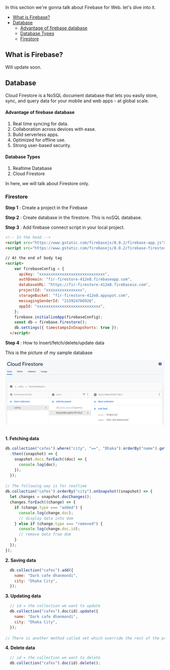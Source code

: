 In this section we're gonna talk about Firebase for Web. let's dive into it.

- [What is Firebase?](#what-is-firebase)
- [Database](#database)
    - [Advantage of firebase database](#advantage-of-firebase-database)
    - [Database Types](#database-types)
  - [Firestore](#firestore)

## What is Firebase?

Will update soon.

## Database

Cloud Firestore is a NoSQL document database that lets you easily store, sync, and query data for your mobile and web apps - at global scale.

#### Advantage of firebase database

1. Real time syncing for data.
2. Collaboration across devices with ease.
3. Build serverless apps.
4. Optimized for offline use.
5. Strong user-based security.

#### Database Types

1. Realtime Database
2. Cloud Firestore

In here, we will talk about Firestore only.

### Firestore

**Step 1** : Create a project in the Firebase

**Step 2** : Create database in the firestore. This is noSQL database.

**Step 3** : Add firebase connect script in your local project.

```html
<!-- In the head -->
<script src="https://www.gstatic.com/firebasejs/8.0.2/firebase-app.js"></script>
<script src="https://www.gstatic.com/firebasejs/8.0.2/firebase-firestore.js"></script>
```

```HTML
// At the end of body tag
<script>
    var firebaseConfig = {
      apiKey: "xxxxxxxxxxxxxxxxxxxxxxxxxxxxx",
      authDomain: "fir-firestore-412e8.firebaseapp.com",
      databaseURL: "https://fir-firestore-412e8.firebaseio.com",
      projectId: "xxxxxxxxxxxxxxxx",
      storageBucket: "fir-firestore-412e8.appspot.com",
      messagingSenderId: "215924766926",
      appId: "xxxxxxxxxxxxxxxxxxxxxxxxxxxx",
    };
    firebase.initializeApp(firebaseConfig);
    const db = firebase.firestore();
    db.settings({ timestampsInSnapshorts: true });
  </script>
```

**Step 4** : How to Insert/fetch/delete/update data

This is the picture of my sample database

![Cafe Database](Images/Firebase/database-cafe.PNG)
<br/><br/>

**1. Fetching data**

```Javascript
db.collection("cafes").where("city", "==", "Dhaka").orderBy("name").get()
  .then((snapshot) => {
    snapshot.docs.forEach((doc) => {
      console.log(doc);
    });
  });

// The following way is for realtime
db.collection("cafes").orderBy("city").onSnapshot((snapshot) => {
  let changes = snapshot.docChanges();
  changes.forEach((change) => {
    if (change.type === "added") {
      console.log(change.doc);
      // display data into dom
    } else if (change.type === "removed") {
      console.log(change.doc.id);
      // remove data from dom
    }
  });
});
```

**2. Saving data**
```Javascript
  db.collection("cafes").add({
    name: "Dark cafe dhanmondi",
    city: "Dhaka City",
  });
```

**3. Updating data**

```Javascript
  // id = the collection we want to update
  db.collection("cafes").doc(id).update({
    name: "Dark cafe dhanmondi",
    city: "Dhaka City",
  });

// There is another method called set which override the rest of the property. we can use set/update depends on situation.
```

**4. Delete data**
```Javascript
  // id = the collection we want to delete
  db.collection("cafes").doc(id).delete();
```
